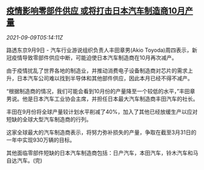 <!--1631165463000-->
[疫情影响零部件供应 或将打击日本汽车制造商10月产量](https://cn.reuters.com/article/japan-automakers-oct-production-0909-idCNKBS2G50CT)
------

<div><i>2021-09-09T05:14:11Z</i></div><p>路透东京9月9日 - 汽车行业游说组织负责人丰田章男(Akio Toyoda)周四表示，新冠疫情导致零部件供应中断，可能迫使日本汽车制造商在10月再次减产。</p><p>由于疫情扰乱了世界各地的制造业，并推动消费电子设备制造商对芯片的需求上升，日本汽车公司难以找到半导体和其他部件供应，因此本月已经不得不减产。</p><p>“根据制造商的情况，我们可能会看到10月份的产量降至一个较低的水平，”丰田章男说。他是日本汽车工业协会主席，并担任日本最大汽车制造商丰田汽车的社长。</p><p>丰田在9月份将全球产量较计划水平削减了40%，加入了其他已经放缓生产以应对短缺的全球大型汽车制造商的行列。</p><p>这家全球最大的汽车制造商表示，将努力弥补损失的产量，争取在截至3月31日的一年中实现930万辆的目标。</p><p>其他面临零部件短缺的日本汽车制造商包括：日产汽车，本田汽车，铃木汽车和马自达汽车。(完)</p>
